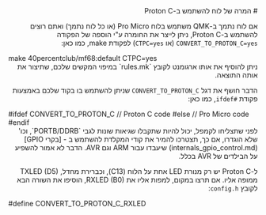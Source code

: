 <div dir="rtl" markdown="1">
# המרה של לוח להשתמש ב-Proton C

אם לוח נתמך ב-QMK משתמש בלוח Pro Micro (או כל לוח נתמך) ואתם רוצים להשתמש ב-Proton C, ניתן לייצר את החומרה ע"י הוספה של הפקודה `CONVERT_TO_PROTON_C=yes` (או `CTPC=yes`) לפקודת make, כמו כאן:
<div dir="ltr" markdown="1">
    make 40percentclub/mf68:default CTPC=yes
</div>
ניתן להוסיף את אותו ארגומנט לקובץ `rules.mk` במיפוי המקשים שלכם, שתיצור את אותה התוצאה.

הדבר חושף את דגל `CONVERT_TO_PROTON_C` שניתן להשתמש בו בקוד שלכם באמצעות פקודת `#ifdef`, כמו כאן:
<div dir="ltr" markdown="1">
    #ifdef CONVERT_TO_PROTON_C
        // Proton C code
    #else
        // Pro Micro code
    #endif
</div>
לפני שתצליחו לקמפל, יכול להיות שתקבלו שגיאות שונות לגבי `PORTB/DDRB`, וכו' שלא הוגדרו, אם כך, תצטרכו להמיר את קודי המקלדת להשתמש ב - [בקרי GPIO](internals_gpio_control.md) שיעבדו עבור ARM וגם AVR. הדבר לא אמור להשפיע על הבילדים של AVR בכלל.

ל-Proton C יש רק מנורת LED אחת על הלוח (C13), וכברירת מחדל, TXLED (D5) ממופה אליו. אם תרצו במקום, למפות אליו את  RXLED (B0), הוסיפו את השורה הבא לקובץ `config.h`:
<div dir="ltr" markdown="1">
    #define CONVERT_TO_PROTON_C_RXLED
</div>
</div>
